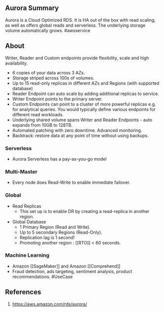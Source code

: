 ## Aurora Summary
Aurora is a Cloud Optimized RDS. It is HA out of the box with read scaling, as well as offers global reads and serverless. The underlying storage volume automatically grows. #awsservice 
## About
Writer, Reader and Custom endpoints provide flexibility, scale and high availability.
- 6 copies of your data across 3 AZs.
- Storage striped across 100s of volumes.
- Up to 15 read-only replicas in different AZs and Regions (with supported database)
- Reader Endpoint can auto scale by adding additional replicas to service.
- Writer Endpoint points to the primary server.
- Custom Endpoints can point to a cluster of more powerful replicas e.g. for analytical queries. You would typically define various endpoints for different read workloads.
- Underlying shared volume spans Writer and Reader Endpoints - auto expands from 10GB to 128TB.
- Automated patching with zero downtime. Advanced monitoring.
- Backtrack: restore data at any point of time without using backups.
### Serverless
- Aurora Serverless has a pay-as-you-go model
### Multi-Master
- Every node does Read-Write to enable immediate failover.
### Global
* Read Replicas 
	* This set up is to enable DR by creating a read-replica in another region.
* Global Database
	* 1 Primary Region (Read and Write).
	* Up to 5 secondary Regions (Read-Only).
	* Replication lag is 1 second!
	* Promoting another region : [[RTO]] < 60 seconds.
### Machine Learning
-  Amazon [[SageMaker]] and Amazon [[Comprehend]]
- Fraud detection, ads targeting, sentiment analysis, product recommendations. #UseCase 
## References

1. https://aws.amazon.com/rds/aurora/